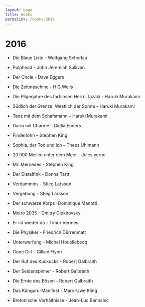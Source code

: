 ```yaml
---
layout: page
title: Books
permalink: /books/2016
---
```


# 2016

* Die Blaue Liste - Wolfgang Schorlau 

* Pulphead - John Jeremiah Sullivan 

* Der Circle - Dave Eggers 

* Die Zeitmaschine - H.G.Wells 

* Die Pilgerjahre des farblosen Herrn Tazaki - Haruki Murakami 

* Südlich der Grenze, Westlich der Sonne - Haruki Murakami 

* Tanz mit dem Schafsmann – Haruki Murakami 

* Darm mit Charme – Giulia Enders 

* Finderlohn – Stephen King 

* Sophia, der Tod und ich – Thees Uhlmann 

* 20.000 Meilen unter dem Meer - Jules verne  

* Mr. Mercedes - Stephen King  

* Der Distelfink - Donna Tartt 

* Verdammnis - Stieg Larsson

* Vergebung - Stieg Larsson

* Der schwarze Korps -Dominique Manotti  

* Metro 2035 - Dmitry Glukhovsky

* Er ist wieder da - Timur Vermes 

* Die Physiker - Friedrich Dürrenmatt  

* Unterwerfung - Michel Houellebecq 

* Gone Girl - Gillian Flynn 

* Der Ruf des Kuckucks - Robert Galbraith   

* Der Seidenspinner - Robert Galbraith 

* Die Ernte des Bösen - Robert Galbraith 

* Das Känguru-Manifest - Marc-Uwe Kling 

* Bretonische Verhältnisse - Jean-Luc Bannalec

